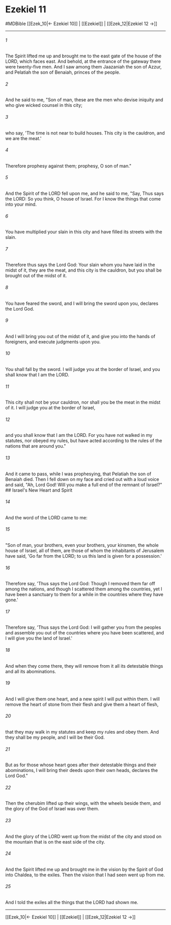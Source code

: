 # Ezekiel 11
#MDBible
[[Ezek_10|← Ezekiel 10]] | [[Ezekiel]] | [[Ezek_12|Ezekiel 12 →]]

***

###### 1 

The Spirit lifted me up and brought me to the east gate of the house of the LORD, which faces east. And behold, at the entrance of the gateway there were twenty-five men. And I saw among them Jaazaniah the son of Azzur, and Pelatiah the son of Benaiah, princes of the people. 

###### 2 

And he said to me, "Son of man, these are the men who devise iniquity and who give wicked counsel in this city; 

###### 3 

who say, 'The time is not near to build houses. This city is the cauldron, and we are the meat.' 

###### 4 

Therefore prophesy against them; prophesy, O son of man." 

###### 5 

And the Spirit of the LORD fell upon me, and he said to me, "Say, Thus says the LORD: So you think, O house of Israel. For I know the things that come into your mind. 

###### 6 

You have multiplied your slain in this city and have filled its streets with the slain. 

###### 7 

Therefore thus says the Lord God: Your slain whom you have laid in the midst of it, they are the meat, and this city is the cauldron, but you shall be brought out of the midst of it. 

###### 8 

You have feared the sword, and I will bring the sword upon you, declares the Lord God. 

###### 9 

And I will bring you out of the midst of it, and give you into the hands of foreigners, and execute judgments upon you. 

###### 10 

You shall fall by the sword. I will judge you at the border of Israel, and you shall know that I am the LORD. 

###### 11 

This city shall not be your cauldron, nor shall you be the meat in the midst of it. I will judge you at the border of Israel, 

###### 12 

and you shall know that I am the LORD. For you have not walked in my statutes, nor obeyed my rules, but have acted according to the rules of the nations that are around you." 

###### 13 

And it came to pass, while I was prophesying, that Pelatiah the son of Benaiah died. Then I fell down on my face and cried out with a loud voice and said, "Ah, Lord God! Will you make a full end of the remnant of Israel?" ## Israel's New Heart and Spirit 

###### 14 

And the word of the LORD came to me: 

###### 15 

"Son of man, your brothers, even your brothers, your kinsmen, the whole house of Israel, all of them, are those of whom the inhabitants of Jerusalem have said, 'Go far from the LORD; to us this land is given for a possession.' 

###### 16 

Therefore say, 'Thus says the Lord God: Though I removed them far off among the nations, and though I scattered them among the countries, yet I have been a sanctuary to them for a while in the countries where they have gone.' 

###### 17 

Therefore say, 'Thus says the Lord God: I will gather you from the peoples and assemble you out of the countries where you have been scattered, and I will give you the land of Israel.' 

###### 18 

And when they come there, they will remove from it all its detestable things and all its abominations. 

###### 19 

And I will give them one heart, and a new spirit I will put within them. I will remove the heart of stone from their flesh and give them a heart of flesh, 

###### 20 

that they may walk in my statutes and keep my rules and obey them. And they shall be my people, and I will be their God. 

###### 21 

But as for those whose heart goes after their detestable things and their abominations, I will bring their deeds upon their own heads, declares the Lord God." 

###### 22 

Then the cherubim lifted up their wings, with the wheels beside them, and the glory of the God of Israel was over them. 

###### 23 

And the glory of the LORD went up from the midst of the city and stood on the mountain that is on the east side of the city. 

###### 24 

And the Spirit lifted me up and brought me in the vision by the Spirit of God into Chaldea, to the exiles. Then the vision that I had seen went up from me. 

###### 25 

And I told the exiles all the things that the LORD had shown me. 

***

[[Ezek_10|← Ezekiel 10]] | [[Ezekiel]] | [[Ezek_12|Ezekiel 12 →]]
